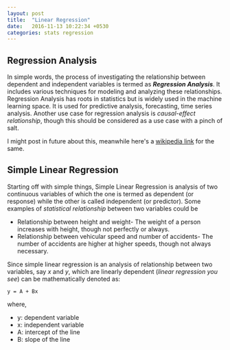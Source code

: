 ```yaml
---
layout: post
title:  "Linear Regression"
date:   2016-11-13 10:22:34 +0530
categories: stats regression
---
```

## Regression Analysis
In simple words, the process of investigating the relationship between dependent and independent variables is termed as ___Regression Analysis___. It includes various techniques for modeling and analyzing these relationships. Regression Analysis has roots in statistics but is widely used in the machine learning space. It is used for predictive analysis, forecasting, time series analysis. Another use case for regression analysis is _causal-effect relationship_, though this should be considered as a use case with a pinch of salt.

I might post in future about this, meanwhile here's a [wikipedia link](https://en.wikipedia.org/wiki/Correlation_does_not_imply_causation) for the same.


## Simple Linear Regression
Starting off with simple things, Simple Linear Regression is analysis of two continuous variables of which the one is termed as dependent (or response) while the other is called independent (or predictor). Some examples of _statistical relationship_ between two variables could be
+ Relationship between height and weight- The weight of a person increases with height, though not perfectly or always.
+ Relationship between vehicular speed and number of accidents- The number of accidents are higher at higher speeds, though not always necessary.

Since simple linear regression is an analysis of relationship between two variables, say _x_ and _y_, which are linearly dependent (_linear regression you see_) can be mathematically denoted as:

```y = A + Bx```


where,
+ y: dependent variable
+ x: independent variable
+ A: intercept of the line
+ B: slope of the line
